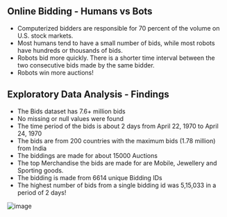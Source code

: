 ## Online Bidding - Humans vs Bots
- Computerized bidders are responsible for 70 percent of the volume on U.S. stock markets.
- Most humans tend to have a small number of bids, while most robots have hundreds or thousands of bids.
- Robots bid more quickly. There is a shorter time interval between the two consecutive bids made by the same bidder.
- Robots win more auctions!

## Exploratory Data Analysis - Findings
- The Bids dataset has 7.6+ million bids
- No missing or null values were found
- The time period of the bids is about 2 days from April 22, 1970 to April 24, 1970
- The bids are from 200 countries with the maximum bids (1.78 million) from India
- The biddings are made for about 15000 Auctions
- The top Merchandise the bids are made for are Mobile, Jewellery and Sporting goods. 
- The bidding is made from 6614 unique Bidding IDs
- The highest number of bids from a single bidding id was 5,15,033 in a period of 2 days!


![image](https://github.com/user-attachments/assets/8430f14b-b596-4c59-a77e-e9d61b0428da)








